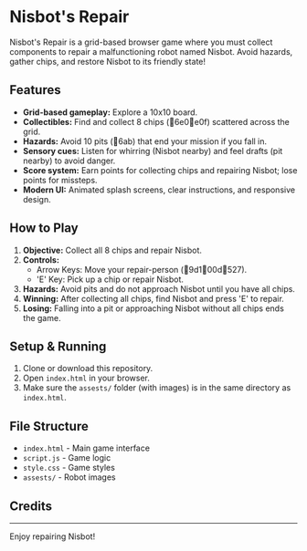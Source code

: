 # Nisbot's Repair

Nisbot's Repair is a grid-based browser game where you must collect components to repair a malfunctioning robot named Nisbot. Avoid hazards, gather chips, and restore Nisbot to its friendly state!

## Features
- **Grid-based gameplay:** Explore a 10x10 board.
- **Collectibles:** Find and collect 8 chips (6e0e0f) scattered across the grid.
- **Hazards:** Avoid 10 pits (6ab) that end your mission if you fall in.
- **Sensory cues:** Listen for whirring (Nisbot nearby) and feel drafts (pit nearby) to avoid danger.
- **Score system:** Earn points for collecting chips and repairing Nisbot; lose points for missteps.
- **Modern UI:** Animated splash screens, clear instructions, and responsive design.

## How to Play
1. **Objective:** Collect all 8 chips and repair Nisbot.
2. **Controls:**
	- Arrow Keys: Move your repair-person (9d100d527).
	- 'E' Key: Pick up a chip or repair Nisbot.
3. **Hazards:** Avoid pits and do not approach Nisbot until you have all chips.
4. **Winning:** After collecting all chips, find Nisbot and press 'E' to repair.
5. **Losing:** Falling into a pit or approaching Nisbot without all chips ends the game.

## Setup & Running
1. Clone or download this repository.
2. Open `index.html` in your browser.
3. Make sure the `assests/` folder (with images) is in the same directory as `index.html`.

## File Structure
- `index.html` - Main game interface
- `script.js` - Game logic
- `style.css` - Game styles
- `assests/` - Robot images

## Credits


---
Enjoy repairing Nisbot!
